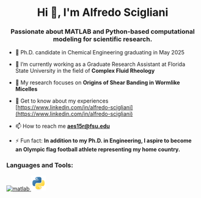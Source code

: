 <h1 align="center">Hi 👋, I'm Alfredo Scigliani</h1>
<h3 align="center">Passionate about MATLAB and Python-based computational modeling for scientific research.</h3>

- 🧪 Ph.D. candidate in Chemical Engineering graduating in May 2025
- 🔭 I’m currently working as a Graduate Research Assistant at Florida State University in the field of **Complex Fluid Rheology**
- 🌱 My research focuses on **Origins of Shear Banding in Wormlike Micelles**

- 📄 Get to know about my experiences [https://www.linkedin.com/in/alfredo-scigliani](https://www.linkedin.com/in/alfredo-scigliani)

- 📫 How to reach me **aes15r@fsu.edu**

- ⚡ Fun fact: **In addition to my Ph.D. in Engineering, I aspire to become an Olympic flag football athlete representing my home country.**

<h3 align="left">Languages and Tools:</h3>
<p align="left"> <a href="https://www.mathworks.com/" target="_blank" rel="noreferrer"> <img src="https://upload.wikimedia.org/wikipedia/commons/2/21/Matlab_Logo.png" alt="matlab" width="40" height="40"/> </a> <a href="https://www.python.org" target="_blank" rel="noreferrer"> <img src="https://raw.githubusercontent.com/devicons/devicon/master/icons/python/python-original.svg" alt="python" width="40" height="40"/> </a> </p>
